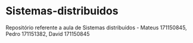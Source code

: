 # Sistemas-distribuidos
Repositório referente a aula de Sistemas distribuídos - Mateus 171150845, Pedro 171151382, David 171150845
